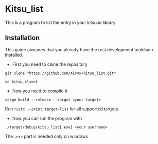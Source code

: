 # Kitsu_list
This is a program to list the entry in your kitsu.io library

## Installation
This guide assumes that you already have the rust development toolchain installed.

- First you need to clone the repository
````
git clone "https://github.com/Air4x/kitsu_list.git"

cd kitsu_client
````

- Now you need to compile it
````
cargo build --release --target <your target>
````
Run `rustc --print target-list` for all supported targets

- Now you can run the program with
````
./target/debug/kitsu_list[.exe] <your username>
````
The `.exe` part is needed only on windows
